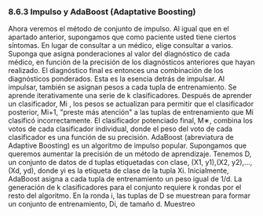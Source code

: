 ### 8.6.3 Impulso y AdaBoost (Adaptative Boosting)
Ahora veremos el método de conjunto de impulso. Al igual que en el apartado anterior, supongamos que como paciente usted tiene ciertos síntomas. En lugar de consultar a un médico, elige consultar a varios. Suponga que asigna ponderaciones al valor del diagnóstico de cada médico, en función de la precisión de los diagnósticos anteriores que hayan realizado. El diagnóstico final es entonces una combinación de los diagnósticos ponderados. Esta es la esencia detrás de impulsar. Al impulsar, también se asignan pesos a cada tupla de entrenamiento. Se aprende iterativamente una serie de k clasificadores. Después de aprender un clasificador, Mi , los pesos se actualizan para permitir que el clasificador posterior, Mi+1, "preste más atención" a las tuplas de entrenamiento que Mi clasificó incorrectamente. El clasificador potenciado final, M∗, combina los votos de cada clasificador individual, donde el peso del voto de cada clasificador es una función de su precisión. AdaBoost (abreviatura de Adaptive Boosting) es un algoritmo de impulso popular. Supongamos que queremos aumentar la precisión de un método de aprendizaje. Tenemos D, un conjunto de datos de d tuplas etiquetadas con clase, (X1, y1),(X2, y2),...,(Xd, yd), donde yi es la etiqueta de clase de la tupla Xi. Inicialmente, AdaBoost asigna a cada tupla de entrenamiento un peso igual de 1/d. La generación de k clasificadores para el conjunto requiere k rondas por el resto del algoritmo. En la ronda i, las tuplas de D se muestrean para formar un conjunto de entrenamiento, Di, de tamaño d. Muestreo